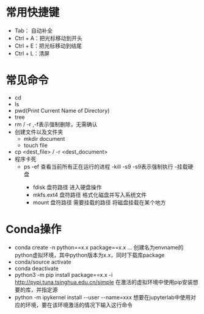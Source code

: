 # 常用快捷键
  - Tab： 自动补全
  - Ctrl + A：把光标移动到开头
  - Ctrl + E：把光标移动到结尾
  - Ctrl + L：清屏

# 常见命令
  - cd <Path>
  - ls
  - pwd(Print Current Name of Directory)
  - tree
  - rm <file> / -r <document> ,-f表示强制删除，无需确认
  - 创建文件以及文件夹
    - mkdir document
    - touch file
  - cp <file> <dest_file> / -r <document><dest_document>
  - 程序卡死
    - ps -ef 查看当前所有正在运行的进程
    -kill -s9 <PID> -s9表示强制执行
  -挂载硬盘
      - fdisk 盘符路径 进入硬盘操作
      - mkfs.ext4 盘符路径 格式化磁盘并写入系统文件
      - mount  盘符路径  需要挂载的路径 将磁盘挂载在某个地方

# Conda操作
  - conda create -n <envname> python==x.x package==x.x ... 创建名为envname的python虚拟环境，其中python版本为x.x，同时下载库package
  - conda/source activate <envname>
  - conda deactivate
  - python3 -m pip install package==x.x -i http://pypi.tuna.tsinghua.edu.cn/simple 在激活的虚拟环境中使用pip安装想要的库，并指定源
  - python -m ipykernel install --user --name=xxx 想要在jupyterlab中使用对应的环境，要在该环境激活的情况下输入这行命令

